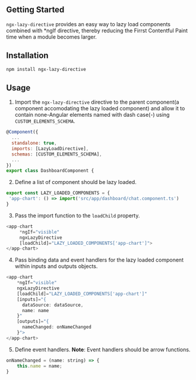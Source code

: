 ## Getting Started

`ngx-lazy-directive` provides an easy way to lazy load components combined with \*ngIf directive, thereby reducing the Firrst Contentful Paint time when a module becomes larger.

## Installation

```sh
npm install ngx-lazy-directive
```

## Usage

1. Import the `ngx-lazy-directive` directive to the parent component(a component accomodating the lazy loaded component) and allow it to contain none-Angular elements named with dash case(-) using `CUSTOM_ELEMENTS_SCHEMA`.

```js
@Component({
  ...
  standalone: true,
  imports: [LazyLoadDirective],
  schemas: [CUSTOM_ELEMENTS_SCHEMA],
  ...
})
export class DashboardComponent {
```

2. Define a list of component should be lazy loaded.

```js
export const LAZY_LOADED_COMPONENTS = {
 'app-chart': () => import('src/app/dashboard/chat.component.ts')
}
```

3. Pass the import function to the `loadChild` property.

```js
<app-chart
     *ngIf="visible"
     ngxLazyDirective
     [loadChild]="LAZY_LOADED_COMPONENTS['app-chart']">
</app-chart>
```

4. Pass binding data and event handlers for the lazy loaded component within inputs and outputs objects.

```js
<app-chart
    *ngIf="visible"
    ngxLazyDirective
    [loadChild]="LAZY_LOADED_COMPONENTS['app-chart']"
    [inputs]="{
      dataSource: dataSource,
      name: name
    }"
    [outputs]="{
      nameChanged: onNameChanged
    }">
</app-chart>
```

5. Define event handlers.
   **Note**: Event handlers should be arrow functions.

```js
onNameChanged = (name: string) => {
	this.name = name;
}
```
